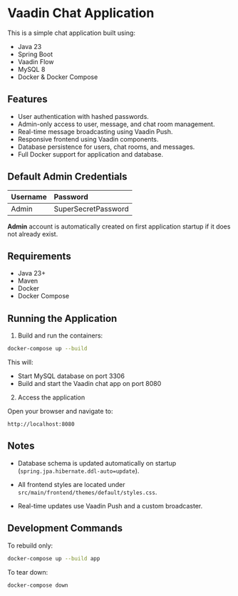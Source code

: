 # Vaadin Chat Application

This is a simple chat application built using:
- Java 23
- Spring Boot
- Vaadin Flow
- MySQL 8
- Docker & Docker Compose

## Features

- User authentication with hashed passwords.
- Admin-only access to user, message, and chat room management.
- Real-time message broadcasting using Vaadin Push.
- Responsive frontend using Vaadin components.
- Database persistence for users, chat rooms, and messages.
- Full Docker support for application and database.

## Default Admin Credentials

| Username | Password            |
|:---------|:--------------------|
| Admin    | SuperSecretPassword  |

**Admin** account is automatically created on first application startup if it does not already exist.

## Requirements

- Java 23+
- Maven
- Docker
- Docker Compose

## Running the Application

1. Build and run the containers:

```bash
docker-compose up --build
```

This will:
- Start MySQL database on port 3306
- Build and start the Vaadin chat app on port 8080

2. Access the application

Open your browser and navigate to:
```
http://localhost:8080
```

## Notes

- Database schema is updated automatically on startup (`spring.jpa.hibernate.ddl-auto=update`).

- All frontend styles are located under `src/main/frontend/themes/default/styles.css`.

- Real-time updates use Vaadin Push and a custom broadcaster.

## Development Commands

To rebuild only:
```bash
docker-compose up --build app
```

To tear down:
```bash
docker-compose down
```